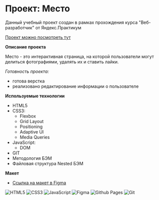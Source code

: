 # Проект: Место

Данный учебный проект создан в рамках прохождения курса "Веб-разработчик" от Яндекс.Практикум

[Проект можно посмотреть тут](https://mar-garita.github.io/mesto/)

**Описание проекта**

Место - это интерактивная страница, на которой пользователи могут делиться фотографиями, удалять их и ставить лайки.

_Готовность проекта:_
* готова верстка
* реализовано редактирование информации о пользователе

**Используемые технологии**

* HTML5
* CSS3:
    + Flexbox
    + Grid Layout
    + Positioning
    + Adaptive UI
    + Media Queries
* JavaScript:
    + DOM
* GIT
* Методология БЭМ
* Файловая структура Nested БЭМ

**Макет**

* [Ссылка на макет в Figma](https://www.figma.com/file/5S2WSbEFL6awjVWJ0NWL8Q/Sprint-3_-Russia-_-desktop-mobile?node-id=28503%3A0)


![HTML5](https://img.shields.io/badge/html5-%23E34F26.svg?style=for-the-badge&logo=html5&logoColor=white)
![CSS3](https://img.shields.io/badge/css3-%231572B6.svg?style=for-the-badge&logo=css3&logoColor=white)
![JavaScript](https://img.shields.io/badge/javascript-%23323330.svg?style=for-the-badge&logo=javascript&logoColor=%23F7DF1E)
![Figma](https://img.shields.io/badge/figma-%23F24E1E.svg?style=for-the-badge&logo=figma&logoColor=white)
![Github Pages](https://img.shields.io/badge/github%20pages-121013?style=for-the-badge&logo=github&logoColor=white)
![Git](https://img.shields.io/badge/git-%23F05033.svg?style=for-the-badge&logo=git&logoColor=white)
